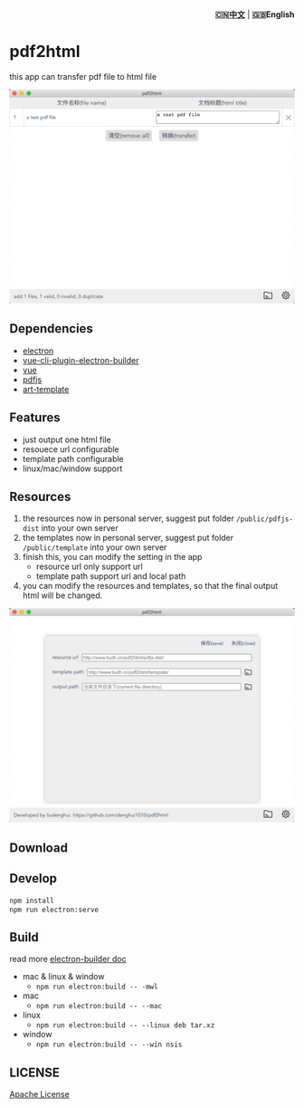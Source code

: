 <div align="right"><strong>🇨🇳<a href="./README_CN.md">中文</a></strong> | <strong>🇬🇧English</strong></div>

# pdf2html
this app can transfer pdf file to html file

![screenshot](./screenshot/home.png)

## Dependencies
 - [electron](https://github.com/electron/electron)
 - [vue-cli-plugin-electron-builder](https://github.com/nklayman/vue-cli-plugin-electron-builder)
 - [vue](https://github.com/vuejs/vue)
 - [pdfjs](https://github.com/mozilla/pdf.js)
 - [art-template](https://github.com/aui/art-template)

## Features
- just output one html file
- resouece url configurable
- template path configurable
- linux/mac/window support

## Resources
1. the resources now in personal server, suggest put folder ```/public/pdfjs-dist``` into your own server
2. the templates now in personal server, suggest put folder ```/public/template``` into your own server
3. finish this, you can modify the setting in the app
   - resource url only support url
   - template path support url and local path
4. you can modify the resources and templates, so that the final output html will be changed.

![screenshot](./screenshot/setting.png)

## Download


## Develop
```
npm install
npm run electron:serve
```

## Build
read more [electron-builder doc](https://www.electron.build/cli)
- mac & linux & window
  - ```npm run electron:build -- -mwl```
- mac
  - ```npm run electron:build -- --mac```
- linux
  - ```npm run electron:build -- --linux deb tar.xz```
- window
  - ```npm run electron:build -- --win nsis```

## LICENSE
[Apache License](/LICENSE)
